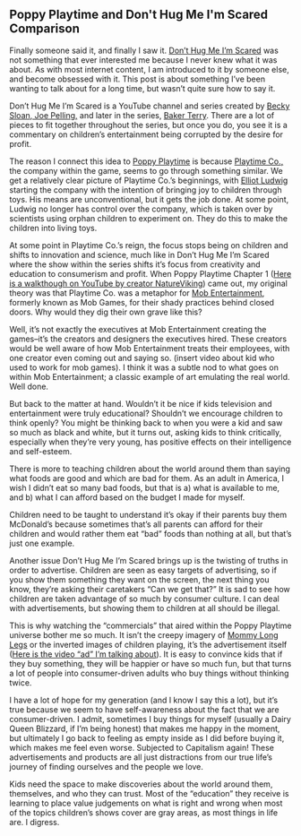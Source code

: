 ## Poppy Playtime and Don't Hug Me I'm Scared Comparison

Finally someone said it, and finally I saw it. [Don’t Hug Me I’m Scared](https://www.youtube.com/@donthugmeimscared) was not something that ever interested me because I never knew what it was about. As with most internet content, I am introduced to it by someone else, and become obsessed with it. This post is about something I’ve been wanting to talk about for a long time, but wasn’t quite sure how to say it.

Don’t Hug Me I’m Scared is a YouTube channel and series created by [Becky Sloan, Joe Pelling,](http://www.beckyandjoes.com/) and later in the series, [Baker Terry](https://donthugme.fandom.com/wiki/Baker_Terry). There are a lot of pieces to fit together throughout the series, but once you do, you see it is a commentary on children’s entertainment being corrupted by the desire for profit.

The reason I connect this idea to [Poppy Playtime](https://en.wikipedia.org/wiki/Poppy_Playtime) is because [Playtime Co.,](https://poppy-playtime.fandom.com/wiki/Playtime_Co.) the company within the game, seems to go through something similar. We get a relatively clear picture of Playtime Co.’s beginnings, with [Elliot Ludwig](https://poppy-playtime.fandom.com/wiki/Elliot_Ludwig) starting the company with the intention of bringing joy to children through toys. His means are unconventional, but it gets the job done. At some point, Ludwig no longer has control over the company, which is taken over by scientists using orphan children to experiment on. They do this to make the children into living toys.

At some point in Playtime Co.’s reign, the focus stops being on children and shifts to innovation and science, much like in Don’t Hug Me I’m Scared where the show within the series shifts it’s focus from creativity and education to consumerism and profit. When Poppy Playtime Chapter 1 ([Here is a walkthough on YouTube by creator NatureViking](https://www.youtube.com/watch?v=QCiMbzCoNmQ)) came out, my original theory was that Playtime Co. was a metaphor for [Mob Entertainment](https://www.mobentertainment.com/), formerly known as Mob Games, for their shady practices behind closed doors. Why would they dig their own grave like this?

Well, it’s not exactly the executives at Mob Entertainment creating the games–it’s the creators and designers the executives hired. These creators would be well aware of how Mob Entertainment treats their employees, with one creator even coming out and saying so. (insert video about kid who used to work for mob games). I think it was a subtle nod to what goes on within Mob Entertainment; a classic example of art emulating the real world. Well done.

But back to the matter at hand. Wouldn’t it be nice if kids television and entertainment were truly educational? Shouldn’t we encourage children to think openly? You might be thinking back to when you were a kid and saw so much as black and white, but it turns out, asking kids to think critically, especially when they’re very young, has positive effects on their intelligence and self-esteem.

There is more to teaching children about the world around them than saying what foods are good and which are bad for them. As an adult in America, I wish I didn’t eat so many bad foods, but that is a) what is available to me, and b) what I can afford based on the budget I made for myself.

Children need to be taught to understand it’s okay if their parents buy them McDonald’s because sometimes that’s all parents can afford for their children and would rather them eat “bad” foods than nothing at all, but that’s just one example.

Another issue Don’t Hug Me I’m Scared brings up is the twisting of truths in order to advertise. Children are seen as easy targets of advertising, so if you show them something they want on the screen, the next thing you know, they’re asking their caretakers “Can we get that?” It is sad to see how children are taken advantage of so much by consumer culture. I can deal with advertisements, but showing them to children at all should be illegal.

This is why watching the “commercials” that aired within the Poppy Playtime universe bother me so much. It isn’t the creepy imagery of [Mommy Long Legs](https://poppy-playtime.fandom.com/wiki/Mommy_Long_Legs) or the inverted images of children playing, it’s the advertisement itself ([Here is the video “ad” I’m talking about](https://www.youtube.com/watch?v=D6o9-SpCik4)). It is easy to convince kids that if they buy something, they will be happier or have so much fun, but that turns a lot of people into consumer-driven adults who buy things without thinking twice. 

I have a lot of hope for my generation (and I know I say this a lot), but it’s true because we seem to have self-awareness about the fact that we are consumer-driven. I admit, sometimes I buy things for myself (usually a Dairy Queen Blizzard, if I’m being honest) that makes me happy in the moment, but ultimately I go back to feeling as empty inside as I did before buying it, which makes me feel even worse. Subjected to Capitalism again! These advertisements and products are all just distractions from our true life’s journey of finding ourselves and the people we love.

Kids need the space to make discoveries about the world around them, themselves, and who they can trust. Most of the “education” they receive is learning to place value judgements on what is right and wrong when most of the topics children’s shows cover are gray areas, as most things in life are. I digress.
